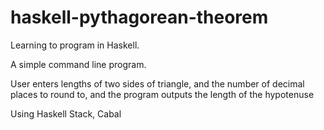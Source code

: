 # haskell-pythagorean-theorem

Learning to program in Haskell.

A simple command line program.

User enters lengths of two sides of triangle, and the number of decimal places to round to, and the program outputs the length of the hypotenuse

Using Haskell Stack, Cabal

